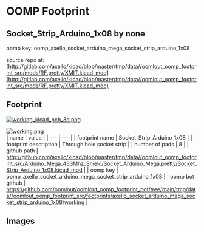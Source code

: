 # OOMP Footprint  
## Socket_Strip_Arduino_1x08  by none  
  
oomp key: oomp_axello_socket_arduino_mega_socket_strip_arduino_1x08  
  
source repo at: [http://gitlab.com/axello/kicad/blob/master/tmp/data//oomlout_oomp_footprint_src/mods/RF.pretty/XMIT.kicad_mod](http://gitlab.com/axello/kicad/blob/master/tmp/data//oomlout_oomp_footprint_src/mods/RF.pretty/XMIT.kicad_mod)  
## Footprint  
  
[![working_kicad_pcb_3d.png](working_kicad_pcb_3d_600.png)](working_kicad_pcb_3d.png)  
  
[![working.png](working_600.png)](working.png)  
| name | value | 
| --- | --- | 
| footprint name | Socket_Strip_Arduino_1x08 | 
| footprint description | Through hole socket strip | 
| number of pads | 8 | 
| github path | http://github.com/axello/kicad/blob/master/tmp/data//oomlout_oomp_footprint_src/Arduino_Mega_433Mhz_Shield/Socket_Arduino_Mega.pretty/Socket_Strip_Arduino_1x08.kicad_mod | 
| oomp key | oomp_axello_socket_arduino_mega_socket_strip_arduino_1x08 | 
| oomp bot github | https://github.com/oomlout/oomlout_oomp_footprint_bot/tree/main/tmp/data//oomlout_oomp_footprint_src/footprints/axello_socket_arduino_mega_socket_strip_arduino_1x08/working | 
## Images  
